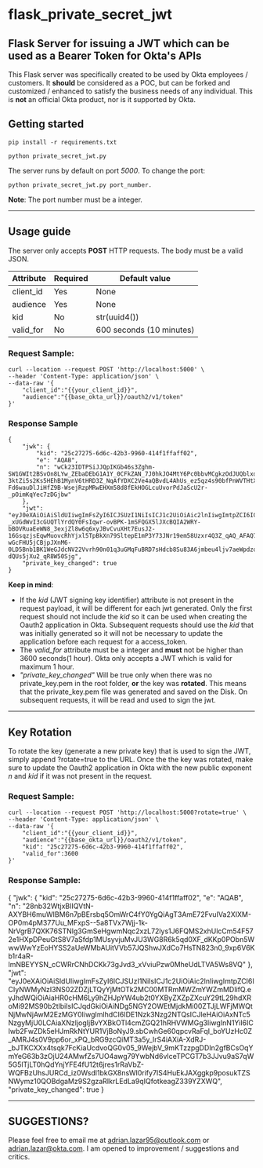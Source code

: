 # flask_private_secret_jwt
Flask Server for issuing a JWT which can be used as a Bearer Token for Okta's APIs
--------------------------

This Flask server was specifically created to be used by Okta employees / customers. It **should** be considered as a POC, but can be forked and customized / enhanced to satisfy the business needs of any individual. This is **not** an official Okta product, nor is it supported by Okta.


## Getting started

```
pip install -r requirements.txt

python private_secret_jwt.py
```

The server runs by default on port *5000*. To change the port:

```
python private_secret_jwt.py port_number.
```
**Note**: The port number must be a integer.

--------------------------

## Usage guide

The server only accepts **POST** HTTP requests. The body must be a valid JSON. 

Attribute | Required | Default value
----------|----------|--------------
client_id | Yes | None
audience | Yes | None
kid | No | str(uuid4())
valid_for | No | 600 seconds (10 minutes)

###  Request Sample:
```
curl --location --request POST 'http://localhost:5000' \
--header 'Content-Type: application/json' \
--data-raw '{
	"client_id":"{{your_client_id}}",
	"audience":"{{base_okta_url}}/oauth2/v1/token"
}'
```

### Response Sample
```
{
    "jwk": {
        "kid": "25c27275-6d6c-42b3-9960-414f1ffaff02",
        "e": "AQAB",
        "n": "wCk23IDTPSiJJQpIKGb46s3Zghm-SW1GWIt2BSvOn8LYw_ZEbaDEbG1A1Y_0CFkZAN_7J0hkJO4MtY6Pc0bbvMCgkzOdJUQblxdfPcr9BRXQ8svmqlbIh11Y2uozUvJdlzSj3OvK0UGTrbxDXRRGCuvk61-3ktZi5s2Ks5HEhB1MynV6tHRD3Z_NqAfYDXC2Ve4aQBvdL4AhUs_ez5qz4s90bfPnWVTHtXFKOXTOPu8P4J02aGSeoG_g8Y_Ama1Eg40SeUPDWiN-Fd6wauDlJiHfZ9B-WsejRzpMRwEHXm58d8fEkHOGLcuUvorPdJaScU2r-_pOimKqYec7zDGjbw"
    },
    "jwt": "eyJ0eXAiOiAiSldUIiwgImFsZyI6ICJSUzI1NiIsICJ1c2UiOiAic2lnIiwgImtpZCI6ICIyNWMyNzI3NS02ZDZjLTQyYjMtOTk2MC00MTRmMWZmYWZmMDIifQ.eyJhdWQiOiAiaHR0cHM6Ly9hZHJpYW4ub2t0YXByZXZpZXcuY29tL29hdXRoMi92MS90b2tlbiIsICJqdGkiOiAiMTM2MmQzZjYtZTliMy00NGFjLWEwZDktYWI4NzA1MTFlNTQ3IiwgImlhdCI6IDE1Nzk3NzU5NTQsICJleHAiOiAxNTc5Nzc2NTU0LCAiaXNzIjogIjBvYXBkOTl4cmZGQ21hRHVWMGg3IiwgInN1YiI6ICIwb2FwZDk5eHJmRkNtYUR1VjBoNyJ9.li7QMEwj6OtmAPPVoitBDNje-_xUGdWvI3cGUQTlYrdQY0FsIqwr-ovBPK-1mSFQGX5lJXcBQIA2WRY-bBOVRuaEeWN8_3exjZl8w6q6xyJBvCvuXHt7EusJ2-16GsqzjsEqwMuovcRhYjxl5TpBkXn79SltepE1mP3Y73JNr19em58Uzxr4Q3Z_qAQ_AFAQ7wvI48pI-wGcFHU5jCBjpJXnM6-0LD5Bnb1BK1WeGJdcNV22Vvrh90n01q3uGMqFuBRD7sHdcb8Su83A6jmbeu4ljv7aeWpdzqChaz3UQyy1Mx4aSAOVV2vgRlOoBPN9l8-dQUs5jXu2_qR8W50Sjg",
    "private_key_changed": true
}
```

**Keep in mind**: 
* If the *kid* (JWT signing key identifier) attribute is not present in the request payload, it will be different for each jwt generated. Only the first request should not include the *kid* so it can be used when creating the Oauth2 application in Okta. Subsequent requests should use the *kid* that was initially generated so it will not be necessary to update the application before each request for a access_token.
* The *valid_for* attribute must be a integer and **must** not be higher than 3600 seconds(1 hour). Okta only accepts a JWT which is valid for maximum 1 hour.
* *"private_key_changed"* Will be true only when there was no private_key.pem in the root folder, **or** the key was **rotated**. This means that the private_key.pem file was generated and saved on the Disk. On subsequent requests, it will be read and used to sign the jwt. 

--------------------------

## Key Rotation

To rotate the key (generate a new private key) that is used to sign the JWT, simply append ?rotate=true to the URL. Once the the key was rotated, make sure to update the Oauth2 application in Okta with the new public exponent *n* and *kid* if it was not present in the request.

###  Request Sample:
```
curl --location --request POST 'http://localhost:5000?rotate=true' \
--header 'Content-Type: application/json' \
--data-raw '{
	"client_id":"{{your_client_id}}",
	"audience":"{{base_okta_url}}/oauth2/v1/token",
	"kid": "25c27275-6d6c-42b3-9960-414f1ffaff02",
	"valid_for":3600
}'
```

### Response Sample:
{
    "jwk": {
        "kid": "25c27275-6d6c-42b3-9960-414f1ffaff02",
        "e": "AQAB",
        "n": "28nb32WtjxBIIQVtN-AXYBH6muWIBM6n7pBErsbq5OmWrC4fY0YgQiAgT3AmE72FvuIVa2XIXM-OP0m4pM377Uu_MFxpS--5a8TVx7Wjj-1k-NrVgrB7QXK76STNlg3GmSeHgwmNqc2xzL72lys1J6FQMS2xhUlcCm54F572e1HXpDPeuGtS8V7aSfdp1MUsyvjuMvJU3WG8R6k5qd0XF_dKKp0PObn5WwwWwYzEoHYSS2aUeWMbAUitVVb57JQShwJXdCo7HsTN823n0_9xp6V6Kb1r4aR-lmNBEYYSN_cCWRrCNhDCKk73gJvd3_xVviuPzw0MheUdLTVA5Ws8VQ"
    },
    "jwt": "eyJ0eXAiOiAiSldUIiwgImFsZyI6ICJSUzI1NiIsICJ1c2UiOiAic2lnIiwgImtpZCI6ICIyNWMyNzI3NS02ZDZjLTQyYjMtOTk2MC00MTRmMWZmYWZmMDIifQ.eyJhdWQiOiAiaHR0cHM6Ly9hZHJpYW4ub2t0YXByZXZpZXcuY29tL29hdXRoMi92MS90b2tlbiIsICJqdGkiOiAiNDg5NGY2OWEtMjdkMi00ZTJjLWFjMWQtNjMwNjAwM2EzMGY0IiwgImlhdCI6IDE1Nzk3Nzg2NTQsICJleHAiOiAxNTc5NzgyMjU0LCAiaXNzIjogIjBvYXBkOTl4cmZGQ21hRHVWMGg3IiwgInN1YiI6ICIwb2FwZDk5eHJmRkNtYUR1VjBoNyJ9.sbCwhGe60qpcvRaFqI_boYUzHc0Z_AMRJ4s0V9pp6or_xPQ_bRG9zcQiMT3a5y_IrS4iAXiA-XdRJ-_bJTKCXXx4tsqk7FcKiaUcdvoQG0v05_9WejbV_9mKTzzpgDDIn2gfBCsOqYmYeG63b3zOjU24AMwfZs7UO4awg79YwbNd6vIceTPCGT7b3JJvu9aS7qW5G5lTjLT0hQdYnjYFE4fU12t6jres1rRaVbZ-WQFBzUhsJURCd_iz0Wsdl1bkGX8nsWI0rify7IS4HuEkJAXggkp9posukTZSNWymz10QOBdgaMz9S2gzaRIkrLEdLa9qIQfotkeagZ339YZXWQ",
    "private_key_changed": true
}


----------------
## SUGGESTIONS?
Please feel free to email me at adrian.lazar95@outlook.com or adrian.lazar@okta.com. I am opened to improvement / suggestions and critics. 